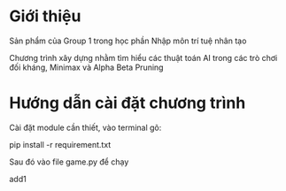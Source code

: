 # Giới thiệu

Sản phẩm của Group 1 trong học phần Nhập môn trí tuệ nhân tạo

Chương trình xây dựng nhằm tìm hiểu các thuật toán 
AI trong các trò chơi đối kháng, Minimax và 
Alpha Beta Pruning


# Hướng dẫn cài đặt chương trình
Cài đặt module cần thiết, vào terminal gõ:

pip install -r requirement.txt

Sau đó vào file game.py để chạy

add1